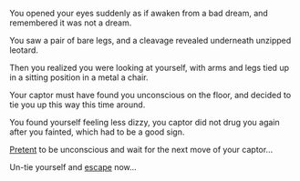You opened your eyes suddenly as if awaken from a bad dream, and remembered it was not a dream.

You saw a pair of bare legs, and a cleavage revealed underneath unzipped leotard.

Then you realized you were looking at yourself, with arms and legs tied up in a sitting position in a metal a chair.

Your captor must have found you unconscious on the floor, and decided to tie you up this way this time around.

You found yourself feeling less dizzy, you captor did not drug you again after you fainted, which had to be a good sign.

[Pretent](../fake/fake.md) to be unconscious and wait for the next move of your captor...

Un-tie yourself and [escape](../escape/escape.md) now...
